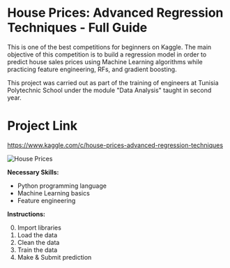 # House Prices: Advanced Regression Techniques - Full Guide
This is one of the best competitions for beginners on Kaggle. The main objective of this competition is to build a regression model in order to predict house sales prices using Machine Learning algorithms while practicing feature engineering, RFs, and gradient boosting.

This project was carried out as part of the training of engineers at Tunisia Polytechnic School under the module "Data Analysis" taught in second year.

# Project Link
https://www.kaggle.com/c/house-prices-advanced-regression-techniques

![House Prices](https://storage.googleapis.com/kaggle-media/competitions/House%20Prices/kaggle_5407_media_housesbanner.png)

**Necessary Skills:**
- Python programming language
- Machine Learning basics
- Feature engineering

**Instructions:**

0. Import libraries
1. Load the data 
2. Clean the data
3. Train the data
4. Make & Submit prediction
